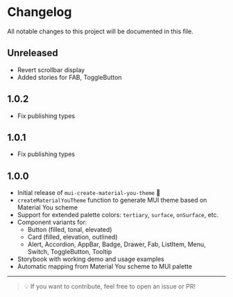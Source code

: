 # Changelog

All notable changes to this project will be documented in this file.

## Unreleased

- Revert scrollbar display
- Added stories for FAB, ToggleButton

## 1.0.2

- Fix publishing types

## 1.0.1

- Fix publishing types

## 1.0.0

- Initial release of `mui-create-material-you-theme` 🎉
- `createMaterialYouTheme` function to generate MUI theme based on Material You scheme
- Support for extended palette colors: `tertiary`, `surface`, `onSurface`, etc.
- Component variants for:
  - Button (filled, tonal, elevated)
  - Card (filled, elevation, outlined)
  - Alert, Accordion, AppBar, Badge, Drawer, Fab, ListItem, Menu, Switch, ToggleButton, Tooltip
- Storybook with working demo and usage examples
- Automatic mapping from Material You scheme to MUI palette

---

> 💡 If you want to contribute, feel free to open an issue or PR!
